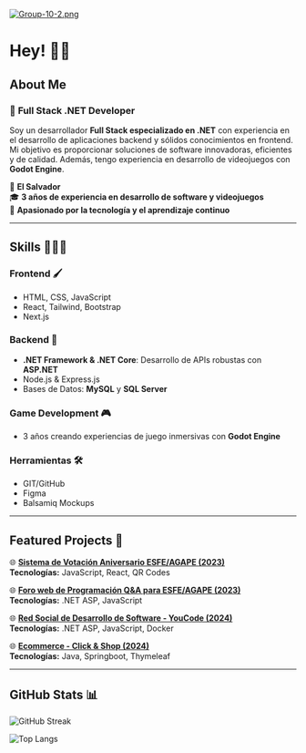 [![Group-10-2.png](https://i.postimg.cc/bvFq9yXN/Group-10-2.png)](https://postimg.cc/Y4YcpwqJ)
# Hey! 👋🏻

## About Me
### 🌟 **Full Stack .NET Developer**
Soy un desarrollador **Full Stack especializado en .NET** con experiencia en el desarrollo de aplicaciones backend y sólidos conocimientos en frontend. Mi objetivo es proporcionar soluciones de software innovadoras, eficientes y de calidad. Además, tengo experiencia en desarrollo de videojuegos con **Godot Engine**.

📍 **El Salvador**  
🎓 **3 años de experiencia en desarrollo de software y videojuegos**  
🚀 **Apasionado por la tecnología y el aprendizaje continuo**

---

## Skills 👨🏻‍💻
### **Frontend** 🖌️  
- HTML, CSS, JavaScript  
- React, Tailwind, Bootstrap  
- Next.js  

### **Backend** 🔧  
- **.NET Framework & .NET Core**: Desarrollo de APIs robustas con **ASP.NET**  
- Node.js & Express.js  
- Bases de Datos: **MySQL** y **SQL Server**  

### **Game Development** 🎮  
- 3 años creando experiencias de juego inmersivas con **Godot Engine**  

### **Herramientas** 🛠️  
- GIT/GitHub  
- Figma  
- Balsamiq Mockups  

---

## Featured Projects 📂
🌐 **[Sistema de Votación Aniversario ESFE/AGAPE (2023)](https://github.com/kedatech/esfe-votacion-backend)**  
**Tecnologías:** JavaScript, React, QR Codes

🌐 **[Foro web de Programación Q&A para ESFE/AGAPE (2023)](https://github.com/arev-dev/your-bug-aspx-website)**  
**Tecnologías:** .NET ASP, JavaScript

🌐 **[Red Social de Desarrollo de Software - YouCode (2024)](https://github.com/kedatech/YouCode)**  
**Tecnologías:** .NET ASP, JavaScript, Docker  

🌐 **[Ecommerce - Click & Shop (2024)](https://github.com/kedatech/springboot-ecommerce)**  
**Tecnologías:** Java, Springboot, Thymeleaf 

---

## GitHub Stats 📊
![GitHub Streak](https://github-readme-streak-stats.herokuapp.com/?user=arev-dev&theme=dark&hide_border=true)

![Top Langs](https://github-readme-stats.vercel.app/api/top-langs/?username=arev-dev&layout=compact&theme=dark&hide_border=true)
